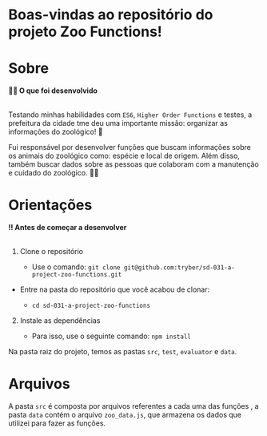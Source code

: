 # Boas-vindas ao repositório do projeto Zoo Functions!
# Sobre
<summary><strong>🧑‍💻 O que foi desenvolvido</strong></summary><br />

  Testando minhas habilidades com `ES6`, `Higher Order Functions` e testes, a prefeitura da cidade tme deu uma importante missão: organizar as informações do zoológico! 🐘
  
 Fui responsável por desenvolver funções que buscam informações sobre os animais do zoológico como: espécie e local de origem. Além disso, também buscar dados sobre as pessoas que colaboram com a manutenção e cuidado do zoológico. 🧑‍🌾


# Orientações
	
<summary><strong>‼ Antes de começar a desenvolver</strong></summary><br />

1. Clone o repositório

	*  Use o comando: `git clone git@github.com:tryber/sd-031-a-project-zoo-functions.git`

* Entre na pasta do repositório que você acabou de clonar:

	*  `cd sd-031-a-project-zoo-functions`

2. Instale as dependências

	* Para isso, use o seguinte comando: `npm install`

Na pasta raiz do projeto, temos as pastas `src`, `test`, `evaluator` e `data`.

# Arquivos

A pasta `src` é composta por arquivos referentes a cada uma das funções , a pasta `data` contém o arquivo `zoo_data.js`, que armazena os dados que utilizei para fazer as funções.
